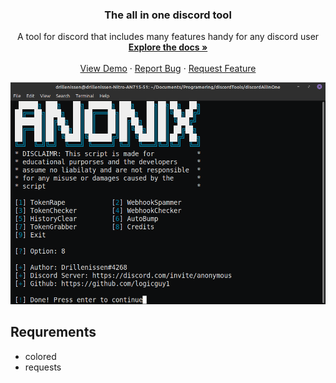 
  <h3 align="center">The all in one discord tool</h3>

  <p align="center">
    A tool for discord that includes many features handy for any discord user
    <br />
    <a href="https://github.com/logicguy1/The-all-in-one-discord-tool"><strong>Explore the docs »</strong></a>
    <br />
    <br />
    <a href="https://github.com/logicguy1/The-all-in-one-discord-tool">View Demo</a>
    ·
    <a href="https://github.com/logicguy1/The-all-in-one-discord-tool/issues">Report Bug</a>
    ·
    <a href="https://github.com/logicguy1/The-all-in-one-discord-tool/issues">Request Feature</a>
  </p>
<p align="center">
<img src="asset.png" />
</p>


## Requrements
- colored
- requests
